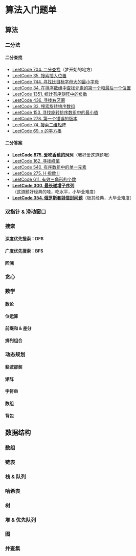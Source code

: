 # 算法入门题单

## 算法

### 二分法

#### 二分查找

- [LeetCode 704. 二分查找](https://leetcode.cn/problems/binary-search/)（梦开始的地方）
- [LeetCode 35. 搜索插入位置](https://leetcode.cn/problems/search-insert-position)
- [LeetCode 744. 寻找比目标字母大的最小字母](https://leetcode.cn/problems/find-smallest-letter-greater-than-target)
- [LeetCode 34. 在排序数组中查找元素的第一个和最后一个位置](https://leetcode.cn/problems/find-first-and-last-position-of-element-in-sorted-array/)
- [LeetCode 1351. 统计有序矩阵中的负数](https://leetcode.cn/problems/count-negative-numbers-in-a-sorted-matrix/)
- [LeetCode 436. 寻找右区间](https://leetcode.cn/problems/find-right-interval/)
- [LeetCode 33. 搜索旋转排序数组](https://leetcode.cn/problems/search-in-rotated-sorted-array/)
- [LeetCode 153. 寻找旋转排序数组中的最小值](https://leetcode.cn/problems/find-minimum-in-rotated-sorted-array/)
- [LeetCode 278. 第一个错误的版本](https://leetcode.cn/problems/first-bad-version/)
- [LeetCode 74. 搜索二维矩阵](https://leetcode.cn/problems/search-a-2d-matrix/)
- [LeetCode 69. x 的平方根](https://leetcode.cn/problems/sqrtx/)

#### 二分答案

- [**LeetCode 875. 爱吃香蕉的珂珂**](https://leetcode.cn/problems/koko-eating-bananas/)（我好爱这道题哦）
- [LeetCode 162. 寻找峰值](https://leetcode.cn/problems/find-peak-element/)
- [LeetCode 540. 有序数组中的单一元素](https://leetcode.cn/problems/single-element-in-a-sorted-array/)
- [LeetCode 275. H 指数 II](https://leetcode.cn/problems/h-index-ii/)
- [LeetCode 611. 有效三角形的个数](https://leetcode-cn.com/problems/valid-triangle-number/)
- [**LeetCode 300. 最长递增子序列**](https://leetcode-cn.com/problems/longest-increasing-subsequence/)（这道题好经典的哇，吃水平，小毕业难度）
- [**LeetCode 354. 俄罗斯套娃信封问题**](https://leetcode-cn.com/problems/russian-doll-envelopes/)（极其经典，大毕业难度）

### 双指针 & 滑动窗口

### 搜索

#### 深度优先搜索：DFS

#### 广度优先搜索：BFS

#### 回溯

### 贪心

### 数学

#### 数论

#### 位运算

#### 前缀和 & 差分

#### 排列组合

### 动态规划

#### 斐波那契

#### 矩阵

#### 字符串

#### 数组

#### 背包

## 数据结构

### 数组

### 链表

### 栈 & 队列

### 哈希表

### 树

### 堆 & 优先队列

### 图

### 并查集
